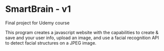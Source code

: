 # SmartBrain - v1
Final project for Udemy course

This program creates a javascript website with the capabilities to create & save and your user info, upload an image, and use a facial recognition API to detect facial structures on a JPEG image. 
